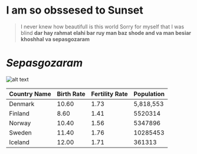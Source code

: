 # I am so obssesed to Sunset
> I never knew how beautifull is this world
> Sorry for myself that I was blind
> **dar hay rahmat elahi bar ruy man baz shode and va man besiar khoshhal va sepasgozaram**
 # ***Sepasgozaram***
![alt text](https://th.bing.com/th/id/R.9efa82d04623d5bfb39fe22f5824d79b?rik=WVwfnC7Qahd6eA&pid=ImgRaw&r=0)

|Country Name|Birth Rate|Fertility Rate|Population|
|---|---|---|---|
|Denmark|10.60|1.73|5,818,553|
|Finland|8.60|1.41|5520314|
|Norway|10.40|1.56|5347896|
|Sweden|11.40|1.76|10285453|
|Iceland|12.00|1.71|361313|

